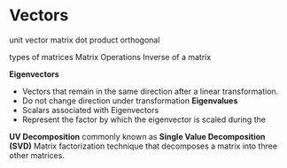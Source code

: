 # Vectors
unit vector
matrix
dot product
orthogonal

types of matrices
Matrix Operations
Inverse of a matrix

**Eigenvectors**
- Vectors that remain in the same direction after a linear transformation.
- Do not change direction under transformation
**Eigenvalues**
- Scalars associated with Eigenvectors
- Represent the factor by which the eigenvector is scaled during the 

**UV Decomposition** commonly known as **Single Value Decomposition (SVD)**
Matrix factorization technique that decomposes a matrix into three other matrices.
 
